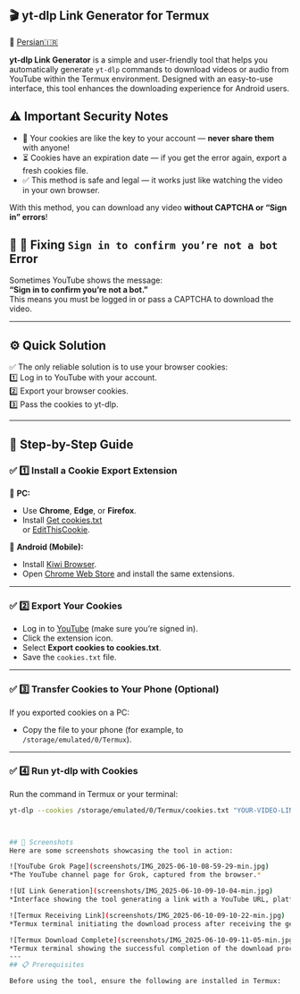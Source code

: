 ## 🎬 yt-dlp Link Generator for Termux

🔗 [Persian🇮🇷](README.fa.md)

**yt-dlp Link Generator** is a simple and user-friendly tool that helps you automatically generate `yt-dlp` commands to download videos or audio from YouTube within the Termux environment. Designed with an easy-to-use interface, this tool enhances the downloading experience for Android users.

## ⚠️ Important Security Notes

- 🔑 Your cookies are like the key to your account — **never share them** with anyone!
- ⏳ Cookies have an expiration date — if you get the error again, export a fresh cookies file.
- ✅ This method is safe and legal — it works just like watching the video in your own browser.

With this method, you can download any video **without CAPTCHA or “Sign in” errors**!



## 📌 🚩 Fixing `Sign in to confirm you’re not a bot` Error

Sometimes YouTube shows the message:  
**“Sign in to confirm you’re not a bot.”**  
This means you must be logged in or pass a CAPTCHA to download the video.

---

## ⚙️ Quick Solution

✅ The only reliable solution is to use your browser cookies:  
1️⃣ Log in to YouTube with your account.  
2️⃣ Export your browser cookies.  
3️⃣ Pass the cookies to yt-dlp.

---

## 🧩 Step-by-Step Guide

### ✅ 1️⃣ Install a Cookie Export Extension

🔹 **PC:**  
- Use **Chrome**, **Edge**, or **Firefox**.  
- Install [Get cookies.txt](https://chrome.google.com/webstore/detail/get-cookiestxt/hnimpnehoodheedghdeeijklkeaacjfo)  
  or [EditThisCookie](https://chrome.google.com/webstore/detail/editthiscookie/fngmhnnpilhplaeedifhccceomclgfbg).

🔹 **Android (Mobile):**  
- Install [Kiwi Browser](https://play.google.com/store/apps/details?id=com.kiwibrowser.browser).  
- Open [Chrome Web Store](https://chrome.google.com/webstore) and install the same extensions.

---

### ✅ 2️⃣ Export Your Cookies

- Log in to [YouTube](https://youtube.com) (make sure you’re signed in).
- Click the extension icon.
- Select **Export cookies to cookies.txt**.
- Save the `cookies.txt` file.

---

### ✅ 3️⃣ Transfer Cookies to Your Phone (Optional)

If you exported cookies on a PC:
- Copy the file to your phone (for example, to `/storage/emulated/0/Termux`).

---

### ✅ 4️⃣ Run yt-dlp with Cookies

Run the command in Termux or your terminal:
```bash
yt-dlp --cookies /storage/emulated/0/Termux/cookies.txt "YOUR-VIDEO-LINK" --merge-output-format mp4



## 📸 Screenshots
Here are some screenshots showcasing the tool in action:

![YouTube Grok Page](screenshots/IMG_2025-06-10-08-59-29-min.jpg)  
*The YouTube channel page for Grok, captured from the browser.*

![UI Link Generation](screenshots/IMG_2025-06-10-09-10-04-min.jpg)  
*Interface showing the tool generating a link with a YouTube URL, platform selection, and command options.*

![Termux Receiving Link](screenshots/IMG_2025-06-10-09-10-22-min.jpg)  
*Termux terminal initiating the download process after receiving the generated command.*

![Termux Download Complete](screenshots/IMG_2025-06-10-09-11-05-min.jpg)  
*Termux terminal showing the successful completion of the download process.*
---
## 📋 Prerequisites

Before using the tool, ensure the following are installed in Termux:
